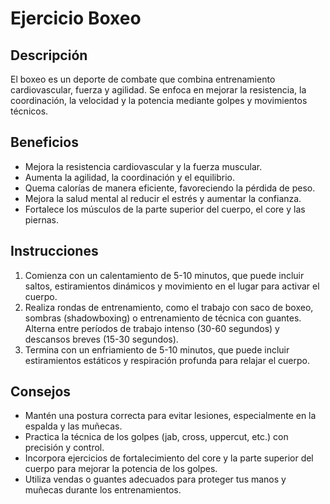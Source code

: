 # Ejercicio Boxeo

## Descripción
El boxeo es un deporte de combate que combina entrenamiento cardiovascular, fuerza y agilidad. Se enfoca en mejorar la resistencia, la coordinación, la velocidad y la potencia mediante golpes y movimientos técnicos.

## Beneficios
- Mejora la resistencia cardiovascular y la fuerza muscular.
- Aumenta la agilidad, la coordinación y el equilibrio.
- Quema calorías de manera eficiente, favoreciendo la pérdida de peso.
- Mejora la salud mental al reducir el estrés y aumentar la confianza.
- Fortalece los músculos de la parte superior del cuerpo, el core y las piernas.

## Instrucciones
1. Comienza con un calentamiento de 5-10 minutos, que puede incluir saltos, estiramientos dinámicos y movimiento en el lugar para activar el cuerpo.
2. Realiza rondas de entrenamiento, como el trabajo con saco de boxeo, sombras (shadowboxing) o entrenamiento de técnica con guantes. Alterna entre períodos de trabajo intenso (30-60 segundos) y descansos breves (15-30 segundos).
3. Termina con un enfriamiento de 5-10 minutos, que puede incluir estiramientos estáticos y respiración profunda para relajar el cuerpo.

## Consejos
- Mantén una postura correcta para evitar lesiones, especialmente en la espalda y las muñecas.
- Practica la técnica de los golpes (jab, cross, uppercut, etc.) con precisión y control.
- Incorpora ejercicios de fortalecimiento del core y la parte superior del cuerpo para mejorar la potencia de los golpes.
- Utiliza vendas o guantes adecuados para proteger tus manos y muñecas durante los entrenamientos.
